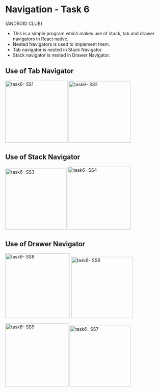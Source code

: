 # Navigation - Task 6 
(ANDROID CLUB)

- This is a simple program which makes use of stack, tab and drawer navigators in React native. 
- Nested Navigators is used to implement them. 
- Tab navigator is nested in Stack Navigator.
- Stack navigator is nested in Drawer Navigator. 

<h2>  Use of Tab Navigator </h2>

<img width="195" alt="task6- SS1" src="https://user-images.githubusercontent.com/98111777/157595446-f70bc1d8-5a5d-46e3-a0b2-bc26f964a204.PNG"> <img width="194" alt="task6- SS2" src="https://user-images.githubusercontent.com/98111777/157595449-a3c683ce-4ed6-4e78-94e9-8b8a65a65361.PNG">

 <h2> Use of Stack Navigator </h2>

<img width="192" alt="task6- SS3" src="https://user-images.githubusercontent.com/98111777/157595804-4d0ce84a-43c0-4504-b78c-6df63d294d30.PNG"> <img width="198" alt="task6- SS4" src="https://user-images.githubusercontent.com/98111777/157595812-e196ea64-778a-4fc0-96a5-b16ae1d1215c.PNG">

<h2> Use of Drawer Navigator </h2>

<img width="203" alt="task6- SS8" src="https://user-images.githubusercontent.com/98111777/157596476-33c9d87f-1303-483c-8278-4613a676718f.PNG"> <img width="192" alt="task6- SS6" src="https://user-images.githubusercontent.com/98111777/157596305-31096e5d-80d3-4ee8-88e4-fca9a2135470.PNG"> 

<img width="198" alt="task6- SS9" src="https://user-images.githubusercontent.com/98111777/157596569-0270d9a2-fc92-4125-9b85-88fabe643b29.PNG"> <img width="191" alt="task6- SS7" src="https://user-images.githubusercontent.com/98111777/157596307-9492b0dc-5516-4d61-98c9-c7b85de54c4d.PNG">






